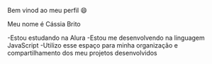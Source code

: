 Bem vinod ao meu perfil 😄

Meu nome é Cássia Brito

-Estou estudando na Alura
-Estou me desenvolvendo na linguagem JavaScript
-Utilizo esse espaço para minha organização e compartilhamento dos meu projetos desenvolvidos

